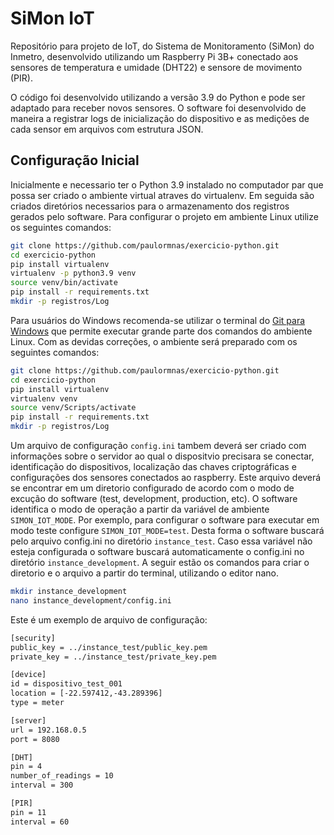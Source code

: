 # SiMon IoT
Repositório para projeto de IoT, do Sistema de Monitoramento (SiMon) do Inmetro, desenvolvido utilizando um Raspberry Pi 3B+ conectado aos sensores de temperatura e umidade (DHT22) e sensore de movimento (PIR).

O código foi desenvolvido utilizando a versão 3.9 do Python e pode ser adaptado para receber novos sensores. O software foi desenvolvido de maneira a registrar logs de inicialização do dispositivo e as medições de cada sensor em arquivos com estrutura JSON.

## Configuração Inicial

Inicialmente e necessario ter o Python 3.9 instalado no computador par que possa ser criado o ambiente virtual atraves do virtualenv. Em seguida são criados diretórios necessarios para o armazenamento dos registros gerados pelo software. Para configurar o projeto em ambiente Linux utilize os seguintes comandos:

```bash
git clone https://github.com/paulormnas/exercicio-python.git
cd exercicio-python
pip install virtualenv
virtualenv -p python3.9 venv
source venv/bin/activate
pip install -r requirements.txt
mkdir -p registros/Log
```

Para usuários do Windows recomenda-se utilizar o terminal do [Git para Windows](https://git-scm.com/download/win) que permite executar grande parte dos comandos do ambiente Linux. Com as devidas correções, o ambiente será preparado com os seguintes comandos: 

```bash
git clone https://github.com/paulormnas/exercicio-python.git
cd exercicio-python
pip install virtualenv
virtualenv venv
source venv/Scripts/activate
pip install -r requirements.txt
mkdir -p registros/Log
```
Um arquivo de configuração ```config.ini``` tambem deverá ser criado com informações sobre o servidor ao qual o dispositvio precisara se conectar, identificação do dispositivos, localização das chaves criptográficas e configurações dos sensores conectados ao raspberry. Este arquivo deverá se encontrar em um diretorio configurado de acordo com o modo de excução do software (test, development, production, etc). O software identifica o modo de operação a partir da variável de ambiente ```SIMON_IOT_MODE```. Por exemplo, para configurar o software para executar em modo teste configure ```SIMON_IOT_MODE=test```. Desta forma o software buscará pelo arquivo config.ini no diretório ```instance_test```. Caso essa variável não esteja configurada o software buscará automaticamente o config.ini no diretório ```instance_development```. A seguir estão os comandos para criar o diretorio e o arquivo a partir do terminal, utilizando o editor nano.

```bash
mkdir instance_development
nano instance_development/config.ini
```

Este é um exemplo de arquivo de configuração:
```txt
[security]
public_key = ../instance_test/public_key.pem
private_key = ../instance_test/private_key.pem

[device]
id = dispositivo_test_001
location = [-22.597412,-43.289396]
type = meter

[server]
url = 192.168.0.5
port = 8080

[DHT]
pin = 4
number_of_readings = 10
interval = 300

[PIR]
pin = 11
interval = 60
```
